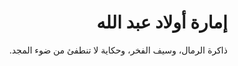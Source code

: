 <!DOCTYPE html>
<html lang="ar" dir="rtl">
<head>
  <meta charset="UTF-8">
  <meta name="viewport" content="width=device-width, initial-scale=1.0">
  <title>إمارة أولاد عبد الله</title>
  <link href="https://fonts.googleapis.com/css2?family=Cairo:wght@700&display=swap" rel="stylesheet">
  <link rel="stylesheet" href="style.css">
</head>
<body>
  <canvas id="stars"></canvas> <!-- النجوم المتحركة -->
  <div class="container">
    <h1>إمارة أولاد عبد الله</h1>
    <p>ذاكرة الرمال، وسيف الفخر، وحكاية لا تنطفئ من ضوء المجد.</p>
  </div>

  <!-- سكريبت النجوم -->
  <script>
    const canvas = document.getElementById('stars');
    const ctx = canvas.getContext('2d');
    let stars = [];

    function resize() {
      canvas.width = window.innerWidth;
      canvas.height = window.innerHeight;
    }

    window.addEventListener('resize', resize);
    resize();

    for (let i = 0; i < 100; i++) {
      stars.push({
        x: Math.random() * canvas.width,
        y: Math.random() * canvas.height,
        r: Math.random() * 1.5,
        o: Math.random(),
        speed: Math.random() * 0.2
      });
    }

    function drawStars() {
      ctx.clearRect(0, 0, canvas.width, canvas.height);
      stars.forEach(s => {
        ctx.beginPath();
        ctx.arc(s.x, s.y, s.r, 0, Math.PI * 2);
        ctx.fillStyle = `rgba(255,255,200,${s.o})`;
        ctx.fill();
        s.y += s.speed;
        if (s.y > canvas.height) s.y = 0;
      });
      requestAnimationFrame(drawStars);
    }

    drawStars();
  </script>
</body>
</html>
